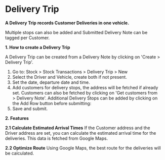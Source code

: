 # Delivery Trip 
**A Delivery Trip records Customer Deliveries in one vehicle.**

Multiple stops can also be added and Submitted Delivery Note can be tagged per Customer.

**1. How to create a Delivery Trip**

A Delivery Trip can be created from a Delivery Note by clicking on 'Create > Delivery Trip'.

1. Go to: Stock > Stock Transactions > Delivery Trip > New
2. Select the Driver and Vehicle, create both if not present.
3. Set the date, departure date and time.
4. Add customers for delivery stops, the address will be fetched if already set. Customers can also be fetched by clicking on 'Get customers from > Delivery Note'. Additional Delivery Stops can be added by clicking on the Add Row button before submitting:
5. Save and submit.


**2. Features**

**2.1 Calculate Estimated Arrival Times** 
If the Customer address and the Driver address are set, you can calculate the estimated arrival time for the deliveries. This data is fetched from Google Maps.

**2.2 Optimize Route** 
Using Google Maps, the best route for the deliveries will be calculated.